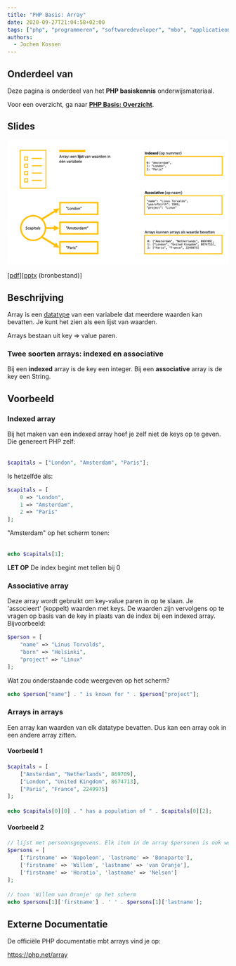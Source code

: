 ```yaml
---
title: "PHP Basis: Array"
date: 2020-09-27T21:04:58+02:00
tags: ["php", "programmeren", "softwaredeveloper", "mbo", "applicatieontwikkelaar", "25604", "25187"]
authors:
  - Jochem Kossen
---
```


## Onderdeel van
Deze pagina is onderdeel van het **PHP basiskennis**
onderwijsmateriaal.

Voor een overzicht, ga naar **[PHP Basis: Overzicht](../php-basis)**.

## Slides

![Arrays in PHP](./php-basis-array.png)

[[pdf](./php-basis-array.pdf)][[pptx](./php-basis-array.pptx) (bronbestand)]

## Beschrijving

Array is een [datatype](../php-basis-datatype) van een variabele dat
meerdere waarden kan bevatten. Je kunt het zien als een lijst van
waarden.

Arrays bestaan uit key => value paren.

### Twee soorten arrays: indexed en associative

Bij een **indexed** array is de key een integer. Bij een
**associative** array is de key een String.

## Voorbeeld

### Indexed array

Bij het maken van een indexed array hoef je zelf niet de keys op te
geven. Die genereert PHP zelf:

```php

$capitals = ["London", "Amsterdam", "Paris"];

```

Is hetzelfde als:

```php
$capitals = [
    0 => "London",
    1 => "Amsterdam",
    2 => "Paris"
];
```

"Amsterdam" op het scherm tonen:

```php

echo $capitals[1];

```

**LET OP** De index begint met tellen bij 0

### Associative array

Deze array wordt gebruikt om key-value paren in op te slaan. Je
'associeert' (koppelt) waarden met keys. De waarden zijn vervolgens op
te vragen op basis van de key in plaats van de index bij een indexed
array. Bijvoorbeeld:

```php
$person = [
    "name" => "Linus Torvalds",
    "born" => "Helsinki",
    "project" => "Linux"
];
```

Wat zou onderstaande code weergeven op het scherm?

```php
echo $person["name"] . " is known for " . $person["project"];
```

### Arrays in arrays

Een array kan waarden van elk datatype bevatten. Dus kan een array ook
in een andere array zitten.


#### Voorbeeld 1
```php
$capitals = [
    ["Amsterdam", "Netherlands", 869709],
    ["London", "United Kingdom", 8674713],
    ["Paris", "France", 2249975]
];

echo $capitals[0][0] . " has a population of " . $capitals[0][2];
```

#### Voorbeeld 2

```php
// lijst met persoonsgegevens. Elk item in de array $personen is ook weer een array
$persons = [
    ['firstname' => 'Napoleon', 'lastname' => 'Bonaparte'],
    ['firstname' => 'Willem', 'lastname' => 'van Oranje'],
    ['firstname' => 'Horatio', 'lastname' => 'Nelson']
];

// toon 'Willem van Oranje' op het scherm
echo $persons[1]['firstname'] . ' ' . $persons[1]['lastname'];
```

## Externe Documentatie
De officiële PHP documentatie mbt arrays vind je op:

https://php.net/array
